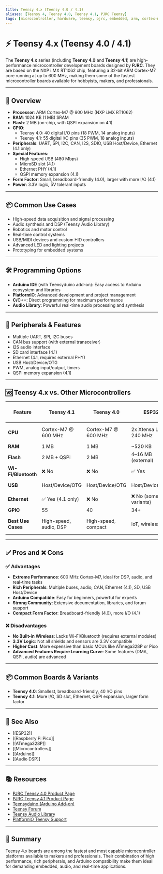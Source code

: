 ```yaml
---
title: Teensy 4.x (Teensy 4.0 / 4.1)
aliases: [Teensy 4, Teensy 4.0, Teensy 4.1, PJRC Teensy]
tags: [microcontroller, hardware, teensy, pjrc, embedded, arm, cortex-m7]
---
```


# ⚡ Teensy 4.x (Teensy 4.0 / 4.1)

The **Teensy 4.x** series (including **Teensy 4.0** and **Teensy 4.1**) are high-performance microcontroller development boards designed by **PJRC**. They are based on the NXP i.MX RT1062 chip, featuring a 32-bit ARM Cortex-M7 core running at up to 600 MHz, making them some of the fastest microcontroller boards available for hobbyists, makers, and professionals.

---

## 🧭 Overview

- **Processor**: ARM Cortex-M7 @ 600 MHz (NXP i.MX RT1062)
- **RAM**: 1024 KB (1 MB) SRAM
- **Flash**: 2 MB (on-chip, with QSPI expansion on 4.1)
- **GPIO**: 
  - Teensy 4.0: 40 digital I/O pins (18 PWM, 14 analog inputs)
  - Teensy 4.1: 55 digital I/O pins (35 PWM, 18 analog inputs)
- **Peripherals**: UART, SPI, I2C, CAN, I2S, SDIO, USB Host/Device, Ethernet (4.1 only)
- **Special Features**: 
  - High-speed USB (480 Mbps)
  - MicroSD slot (4.1)
  - Ethernet PHY (4.1)
  - QSPI memory expansion (4.1)
- **Form Factor**: Small, breadboard-friendly (4.0), larger with more I/O (4.1)
- **Power**: 3.3V logic, 5V tolerant inputs

---

## 📦 Common Use Cases

- High-speed data acquisition and signal processing
- Audio synthesis and DSP (Teensy Audio Library)
- Robotics and motor control
- Real-time control systems
- USB/MIDI devices and custom HID controllers
- Advanced LED and lighting projects
- Prototyping for embedded systems

---

## 🛠️ Programming Options

- **Arduino IDE** (with Teensyduino add-on): Easy access to Arduino ecosystem and libraries
- **PlatformIO**: Advanced development and project management
- **C/C++**: Direct programming for maximum performance
- **Audio Library**: Powerful real-time audio processing and synthesis

---

## 🔌 Peripherals & Features

- Multiple UART, SPI, I2C buses
- CAN bus support (with external transceiver)
- I2S audio interface
- SD card interface (4.1)
- Ethernet (4.1, requires external PHY)
- USB Host/Device/OTG
- PWM, analog input/output, timers
- QSPI memory expansion (4.1)

---

## 🆚 Teensy 4.x vs. Other Microcontrollers

| Feature                | Teensy 4.1           | Teensy 4.0         | ESP32                  | Raspberry Pi Pico      | ATmega328P (Arduino Uno) |
|------------------------|----------------------|--------------------|------------------------|------------------------|--------------------------|
| **CPU**                | Cortex-M7 @ 600 MHz  | Cortex-M7 @ 600 MHz| 2x Xtensa LX6 @ 240 MHz| 2x Cortex-M0+ @ 133 MHz| 1x AVR @ 16 MHz          |
| **RAM**                | 1 MB                 | 1 MB               | ~520 KB                | 264 KB                 | 2 KB                     |
| **Flash**              | 2 MB + QSPI          | 2 MB               | 4–16 MB (external)     | 2 MB (up to 16 MB)     | 32 KB                    |
| **Wi-Fi/Bluetooth**    | ❌ No                 | ❌ No              | ✅ Yes                 | ❌ No                  | ❌ No                    |
| **USB**                | Host/Device/OTG      | Host/Device/OTG    | Host/Device/OTG        | Device (1.1)           | ❌ No                    |
| **Ethernet**           | ✅ Yes (4.1 only)     | ❌ No              | ❌ No (some variants)  | ❌ No                  | ❌ No                    |
| **GPIO**               | 55                   | 40                 | 34+                    | 26                     | 23                       |
| **Best Use Cases**     | High-speed, audio, DSP| High-speed, compact| IoT, wireless, BLE     | Embedded, PIO, education| Basic embedded, Arduino  |

---

## ✅ Pros and ❌ Cons

### ✅ Advantages
- **Extreme Performance**: 600 MHz Cortex-M7, ideal for DSP, audio, and real-time tasks
- **Rich Peripherals**: Multiple buses, audio, CAN, Ethernet (4.1), SD, USB Host/Device
- **Arduino Compatible**: Easy for beginners, powerful for experts
- **Strong Community**: Extensive documentation, libraries, and forum support
- **Compact Form Factor**: Breadboard-friendly (4.0), more I/O (4.1)

### ❌ Disadvantages
- **No Built-in Wireless**: Lacks Wi-Fi/Bluetooth (requires external modules)
- **3.3V Logic**: Not all shields and sensors are 3.3V compatible
- **Higher Cost**: More expensive than basic MCUs like ATmega328P or Pico
- **Advanced Features Require Learning Curve**: Some features (DMA, QSPI, audio) are advanced

---

## 📦 Common Boards & Variants

- **Teensy 4.0**: Smallest, breadboard-friendly, 40 I/O pins
- **Teensy 4.1**: More I/O, SD slot, Ethernet, QSPI expansion, larger form factor

---

## 🔗 See Also

- [[ESP32]]
- [[Raspberry Pi Pico]]
- [[ATmega328P]]
- [[Microcontrollers]]
- [[Arduino]]
- [[Audio DSP]]

---

## 📚 Resources

- [PJRC Teensy 4.0 Product Page](https://www.pjrc.com/store/teensy40.html)
- [PJRC Teensy 4.1 Product Page](https://www.pjrc.com/store/teensy41.html)
- [Teensyduino (Arduino Add-on)](https://www.pjrc.com/teensy/td_download.html)
- [Teensy Forum](https://forum.pjrc.com/)
- [Teensy Audio Library](https://www.pjrc.com/teensy/td_libs_Audio.html)
- [PlatformIO Teensy Support](https://docs.platformio.org/en/latest/boards/teensy.html)

---

## 🧠 Summary

Teensy 4.x boards are among the fastest and most capable microcontroller platforms available to makers and professionals. Their combination of high performance, rich peripherals, and Arduino compatibility make them ideal for demanding embedded, audio, and real-time applications.
